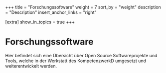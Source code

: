 +++
title = "Forschungssoftware"
weight = 7
sort_by = "weight"
description = "Description"
insert_anchor_links = "right"

[extra]
show_in_topics = true
+++

# Forschungssoftware

Hier befindet sich eine Übersicht über Open Source Softwareprojekte und Tools, welche in der Werkstatt des KompetenzwerkD umgesetzt und weiterentwickelt werden.